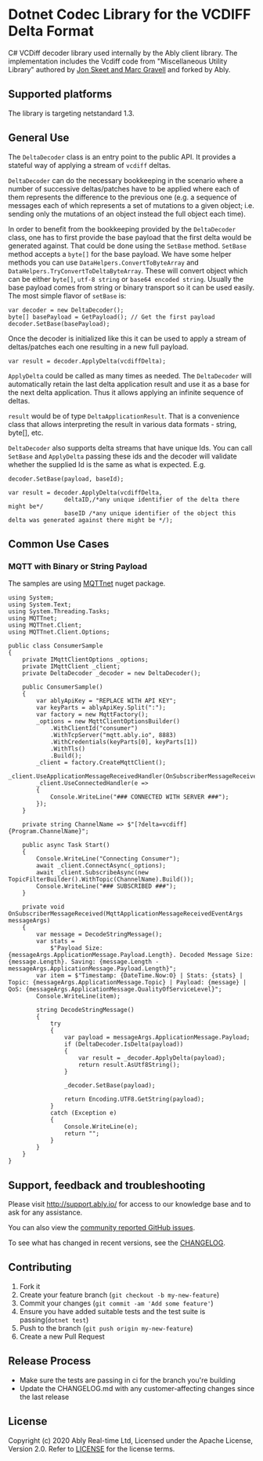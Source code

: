 # Dotnet Codec Library for the VCDIFF Delta Format

C# VCDiff decoder library used internally by the Ably client library. The implementation includes the Vcdiff code from "Miscellaneous Utility Library" authored by [Jon Skeet and Marc Gravell](https://jonskeet.uk/csharp/miscutil/) and forked by Ably.

## Supported platforms

The library is targeting netstandard 1.3.

## General Use

The `DeltaDecoder` class is an entry point to the public API. It provides a stateful way of applying a stream of `vcdiff` deltas.

`DeltaDecoder` can do the necessary bookkeeping in the scenario where a number of successive deltas/patches have to be applied where each of them represents the difference to the previous one (e.g. a sequence of messages each of which represents a set of mutations to a given object; i.e. sending only the mutations of an object instead the full object each time).

In order to benefit from the bookkeeping provided by the `DeltaDecoder` class, one has to first provide the base payload that the first delta would be generated against. That could be done using the `SetBase` method. `SetBase` method accepts a `byte[]` for the base payload. We have some helper methods you can use `DataHelpers.ConvertToByteArray` and `DataHelpers.TryConvertToDeltaByteArray`. These will convert object which can be either `byte[]`, `utf-8 string` or `base64 encoded string`. Usually the base payload comes from string or binary transport so it can be used easily.
The most simple flavor of `setBase` is:

```
var decoder = new DeltaDecoder();
byte[] basePayload = GetPayload(); // Get the first payload
decoder.SetBase(basePayload);
```

Once the decoder is initialized like this it can be used to apply a stream of deltas/patches each one resulting in a new full payload.

```
var result = decoder.ApplyDelta(vcdiffDelta);
```

`ApplyDelta` could be called as many times as needed. The `DeltaDecoder` will automatically retain the last delta application result and use it as a base for the next delta application. Thus it allows applying an infinite sequence of deltas.

`result` would be of type `DeltaApplicationResult`. That is a convenience class that allows interpreting the result in various data formats - string, byte[], etc.

`DeltaDecoder` also supports delta streams that have unique Ids. You can call `SetBase` and `ApplyDelta` passing these ids and the decoder will validate whether the supplied Id is the same as what is expected. E.g.


```
decoder.SetBase(payload, baseId);

var result = decoder.ApplyDelta(vcdiffDelta,
                deltaID,/*any unique identifier of the delta there might be*/
                baseID /*any unique identifier of the object this delta was generated against there might be */);
```

## Common Use Cases

### MQTT with Binary or String Payload

The samples are using [MQTTnet](https://www.nuget.org/packages/MQTTnet/) nuget package.

```
using System;
using System.Text;
using System.Threading.Tasks;
using MQTTnet;
using MQTTnet.Client;
using MQTTnet.Client.Options;

public class ConsumerSample
{
    private IMqttClientOptions _options;
    private IMqttClient _client;
    private DeltaDecoder _decoder = new DeltaDecoder();

    public ConsumerSample()
    {
        var ablyApiKey = "REPLACE WITH API KEY";
        var keyParts = ablyApiKey.Split(":");
        var factory = new MqttFactory();
        _options = new MqttClientOptionsBuilder()
            .WithClientId("consumer")
            .WithTcpServer("mqtt.ably.io", 8883)
            .WithCredentials(keyParts[0], keyParts[1])
            .WithTls()
            .Build();
        _client = factory.CreateMqttClient();
        _client.UseApplicationMessageReceivedHandler(OnSubscriberMessageReceived);
        _client.UseConnectedHandler(e =>
        {
            Console.WriteLine("### CONNECTED WITH SERVER ###");
        });
    }

    private string ChannelName => $"[?delta=vcdiff]{Program.ChannelName}";

    public async Task Start()
    {
        Console.WriteLine("Connecting Consumer");
        await _client.ConnectAsync(_options);
        await _client.SubscribeAsync(new TopicFilterBuilder().WithTopic(ChannelName).Build());
        Console.WriteLine("### SUBSCRIBED ###");
    }

    private void OnSubscriberMessageReceived(MqttApplicationMessageReceivedEventArgs messageArgs)
    {
        var message = DecodeStringMessage();
        var stats =
            $"Payload Size: {messageArgs.ApplicationMessage.Payload.Length}. Decoded Message Size: {message.Length}. Saving: {message.Length - messageArgs.ApplicationMessage.Payload.Length}";
        var item = $"Timestamp: {DateTime.Now:O} | Stats: {stats} | Topic: {messageArgs.ApplicationMessage.Topic} | Payload: {message} | QoS: {messageArgs.ApplicationMessage.QualityOfServiceLevel}";
        Console.WriteLine(item);

        string DecodeStringMessage()
        {
            try
            {
                var payload = messageArgs.ApplicationMessage.Payload;
                if (DeltaDecoder.IsDelta(payload))
                {
                    var result = _decoder.ApplyDelta(payload);
                    return result.AsUtf8String();
                }

                _decoder.SetBase(payload);

                return Encoding.UTF8.GetString(payload);
            }
            catch (Exception e)
            {
                Console.WriteLine(e);
                return "";
            }
        }
    }
}
```

## Support, feedback and troubleshooting

Please visit http://support.ably.io/ for access to our knowledge base and to ask for any assistance.

You can also view the [community reported GitHub issues](https://github.com/ably/delta-codec-dotnet/issues).

To see what has changed in recent versions, see the [CHANGELOG](CHANGELOG.md).

## Contributing

1. Fork it
2. Create your feature branch (`git checkout -b my-new-feature`)
3. Commit your changes (`git commit -am 'Add some feature'`)
4. Ensure you have added suitable tests and the test suite is passing(`dotnet test`)
5. Push to the branch (`git push origin my-new-feature`)
6. Create a new Pull Request

## Release Process

- Make sure the tests are passing in ci for the branch you're building
- Update the CHANGELOG.md with any customer-affecting changes since the last release

## License

Copyright (c) 2020 Ably Real-time Ltd, Licensed under the Apache License, Version 2.0.  Refer to [LICENSE](LICENSE) for the license terms.

